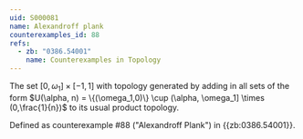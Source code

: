 ```yaml
---
uid: S000081
name: Alexandroff plank
counterexamples_id: 88
refs:
  - zb: "0386.54001" 
    name: Counterexamples in Topology
---
```

The set $[0,\omega_1] \times [-1,1]$ with topology generated by adding in all sets of the form $U(\alpha, n) = \{(\omega_1,0)\} \cup (\alpha, \omega_1] \times (0,\frac{1}{n})$ to its usual product topology.

Defined as counterexample #88 ("Alexandroff Plank")
in {{zb:0386.54001}}.
